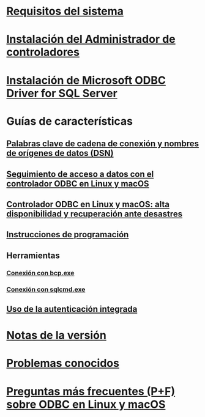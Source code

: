 # [Requisitos del sistema](system-requirements.md)
# [Instalación del Administrador de controladores](installing-the-driver-manager.md)
# [Instalación de Microsoft ODBC Driver for SQL Server](installing-the-microsoft-odbc-driver-for-sql-server.md)

# Guías de características
## [Palabras clave de cadena de conexión y nombres de orígenes de datos (DSN)](connection-string-keywords-and-data-source-names-dsns.md)
## [Seguimiento de acceso a datos con el controlador ODBC en Linux y macOS](data-access-tracing-with-the-odbc-driver-on-linux.md)
## [Controlador ODBC en Linux y macOS: alta disponibilidad y recuperación ante desastres](odbc-driver-on-linux-support-for-high-availability-disaster-recovery.md)
## [Instrucciones de programación](programming-guidelines.md)
## Herramientas
### [Conexión con bcp.exe](connecting-with-bcp.md)
### [Conexión con sqlcmd.exe](connecting-with-sqlcmd.md)
## [Uso de la autenticación integrada](using-integrated-authentication.md)

# [Notas de la versión](release-notes.md)
# [Problemas conocidos](known-issues-in-this-version-of-the-driver.md)
# [Preguntas más frecuentes (P+F) sobre ODBC en Linux y macOS](frequently-asked-questions-faq-for-odbc-linux.md)


